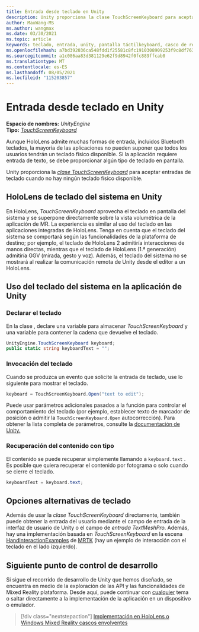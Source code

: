 ```yaml
---
title: Entrada desde teclado en Unity
description: Unity proporciona la clase TouchScreenKeyboard para aceptar entradas de teclado cuando no hay ningún teclado físico disponible.
author: MaxWang-MS
ms.author: wangmax
ms.date: 03/30/2021
ms.topic: article
keywords: teclado, entrada, unity, pantalla táctilkeyboard, casco de realidad mixta, casco de windows mixed reality, casco de realidad virtual, HoloLens, HoloLens 2
ms.openlocfilehash: a7bd392036ca548fdd1f25581c8fc1910308909253f9c8df763e2039a32d3e9a
ms.sourcegitcommit: a1c086aa83d381129e62f9d8942f0fc889ffcab0
ms.translationtype: MT
ms.contentlocale: es-ES
ms.lasthandoff: 08/05/2021
ms.locfileid: "115203857"
---
```

# <a name="keyboard-input-in-unity"></a>Entrada desde teclado en Unity

**Espacio de nombres:** *UnityEngine*<br>
 **Tipo:** *[TouchScreenKeyboard](https://docs.unity3d.com/ScriptReference/TouchScreenKeyboard.html)*

Aunque HoloLens admite muchas formas de entrada, incluidos Bluetooth teclados, la mayoría de las aplicaciones no pueden suponer que todos los usuarios tendrán un teclado físico disponible. Si la aplicación requiere entrada de texto, se debe proporcionar algún tipo de teclado en pantalla.

Unity proporciona la *[clase TouchScreenKeyboard](https://docs.unity3d.com/ScriptReference/TouchScreenKeyboard.html)* para aceptar entradas de teclado cuando no hay ningún teclado físico disponible.

## <a name="hololens-system-keyboard-behavior-in-unity"></a>HoloLens de teclado del sistema en Unity

En HoloLens, *TouchScreenKeyboard* aprovecha el teclado en pantalla del sistema y se superpone directamente sobre la vista volumétrica de la aplicación de MR. La experiencia es similar al uso del teclado en las aplicaciones integradas de HoloLens. Tenga en cuenta que el teclado del sistema se comportará según las funcionalidades de la plataforma de destino; por ejemplo, el teclado de HoloLens 2 admitiría interacciones de manos directas, mientras que el teclado de HoloLens (1.ª generación) admitiría GGV (mirada, gesto y voz). Además, el teclado del sistema no se mostrará al realizar la comunicación remota de Unity desde el editor a un HoloLens.

## <a name="using-the-system-keyboard-in-your-unity-app"></a>Uso del teclado del sistema en la aplicación de Unity

### <a name="declare-the-keyboard"></a>Declarar el teclado

En la clase , declare una variable para almacenar *TouchScreenKeyboard* y una variable para contener la cadena que devuelve el teclado.

```cs
UnityEngine.TouchScreenKeyboard keyboard;
public static string keyboardText = "";
```

### <a name="invoke-the-keyboard"></a>Invocación del teclado

Cuando se produzca un evento que solicite la entrada de teclado, use lo siguiente para mostrar el teclado.

```cs
keyboard = TouchScreenKeyboard.Open("text to edit");
```

Puede usar parámetros adicionales pasados a la función para controlar el comportamiento del teclado (por ejemplo, establecer texto de marcador de posición o admitir la `TouchScreenKeyboard.Open` autocorrección). Para obtener la lista completa de parámetros, consulte la [documentación de Unity.](https://docs.unity3d.com/ScriptReference/TouchScreenKeyboard.Open.html)

### <a name="retrieve-typed-contents"></a>Recuperación del contenido con tipo

El contenido se puede recuperar simplemente llamando a `keyboard.text` . Es posible que quiera recuperar el contenido por fotograma o solo cuando se cierre el teclado.

```cs
keyboardText = keyboard.text;
```

## <a name="alternative-keyboard-options"></a>Opciones alternativas de teclado

Además de usar la *clase TouchScreenKeyboard* directamente, también puede  obtener la entrada del usuario mediante el campo de entrada de la interfaz de usuario de Unity o el campo de *entrada TextMeshPro*. Además, hay una implementación basada en *TouchScreenKeyboard* en la escena [HandInteractionExamples](/windows/mixed-reality/mrtk-unity/features/example-scenes/hand-interaction-examples) de [MRTK](/windows/mixed-reality/mrtk-unity) (hay un ejemplo de interacción con el teclado en el lado izquierdo).

## <a name="next-development-checkpoint"></a>Siguiente punto de control de desarrollo

Si sigue el recorrido de desarrollo de Unity que hemos diseñado, se encuentra en medio de la exploración de las API y las funcionalidades de Mixed Reality plataforma. Desde aquí, puede continuar con [cualquier](unity-development-overview.md#3-advanced-features) tema o saltar directamente a la implementación de la aplicación en un dispositivo o emulador.

> [!div class="nextstepaction"]
> [Implementación en HoloLens o Windows Mixed Reality cascos envolventes](../platform-capabilities-and-apis/using-visual-studio.md)
